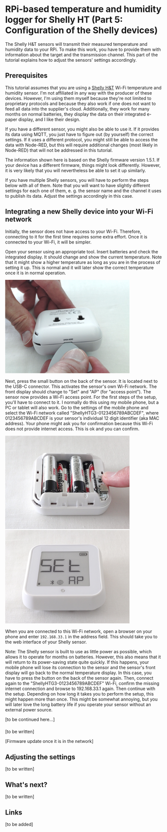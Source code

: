 # RPi-based temperature and humidity logger for Shelly HT (Part 5: Configuration of the Shelly devices)

The Shelly H&T sensors will transmit their measured temperature and humidity data to your RPi. To make this work, you have to provide them with information about the target and the transmission channel. This part of the tutorial explains how to adjust the sensors' settings accordingly.


## Prerequisites

This tutorial assumes that you are using a [Shelly H&T](https://www.shelly.com/de/products/shelly-h-t-gen3-matte-white) Wi-Fi temperature and humidity sensor. I'm not affiliated in any way with the producer of these devices. However, I'm using them myself because they're not limited to proprietary protocols and because they also work if one does not want to feed all data into the supplier's cloud. Additionally, they work for many months on normal batteries, they display the data on their integrated e-paper display, and I like their design.

If you have a different sensor, you might also be able to use it. If it provides its data using MQTT, you just have to figure out (by yourself) the correct settings. If it uses a different protocol, you might still be able to access the data with Node-RED, but this will require additional changes (most likely in Node-RED) that will not be addressed in this tutorial.

The information shown here is based on the Shelly firmware version 1.5.1. If your device has a different firmware, things might look differently. However, it is very likely that you will nevertheless be able to set it up similarly.

If you have multiple Shelly sensors, you will have to perform the steps below with all of them. Note that you will want to have slightly different settings for each one of them, e. g. the sensor name and the channel it uses to publish its data. Adjust the settings accordingly in this case.


## Integrating a new Shelly device into your Wi-Fi network

Initially, the sensor does not have access to your Wi-Fi. Therefore, connecting to it for the first time requires some extra effort. Once it is connected to your Wi-Fi, it will be simpler. 

Open your sensor using an appropriate tool. Insert batteries and check the integrated display. It should change and show the current temperature. Note that it might show a higher temperature as long as you are in the process of setting it up. This is normal and it will later show the correct temperature once it is in normal operation.

<img src="/docs/assets/img/ht_logger/20250420_172733258_edited.jpg" alt="Opening of a Shelly Humidity and Temperature Wi-Fi sensor" width="400"/>

Next, press the small button on the back of the sensor. It is located next to the USB-C connector. This activates the sensor's own Wi-Fi network. The front display should change to "Set" and "AP" (for "access point"). The sensor now provides a Wi-Fi access point. For the first steps of the setup, you'll have to connect to it. I normally do this using my mobile phone, but a PC or tablet will also work. Go to the settings of the mobile phone and select the Wi-Fi network called "ShellyHTG3-0123456789ABCDEF", where 0123456789ABCDEF is your sensor's individual 12 digit identifier (aka MAC address). Your phone might ask you for confirmation because this Wi-Fi does not provide internet access. This is ok and you can confirm.

<img src="/docs/assets/img/ht_logger/20250420_180343474_cropped.jpg" alt="Pressing the button" width="400"/>

<img src="/docs/assets/img/ht_logger/20250420_173648464_cropped.jpg" alt="Shelly in setup mode" width="400"/>

When you are connected to this Wi-Fi network, open a browser on your phone and enter `192.168.33.1` in the address field. This should take you to the web interface of your Shelly sensor.

Note: The Shelly sensor is built to use as little power as possible, which allows it to operate for months on batteries. However, this also means that it will return to its power-saving state quite quickly. If this happens, your mobile phone will lose its connection to the sensor and the sensor's front display will go back to the normal temperature display. In this case, you have to press the button on the back of the sensor again. Then, connect again to the "ShellyHTG3-0123456789ABCDEF" Wi-Fi, confirm the missing internet connection and browse to 192.168.33.1 again. Then continue with the setup. Depending on how long it takes you to perform the setup, this might happen more than once. This might be somewhat annoying, but you will later love the long battery life if you operate your sensor without an external power source.

[to be continued here...]

### 

[to be written]

[Firmware update once it is in the network]


## Adjusting the settings

[to be written]


## What's next?

[to be written]


## Links

[to be added]

